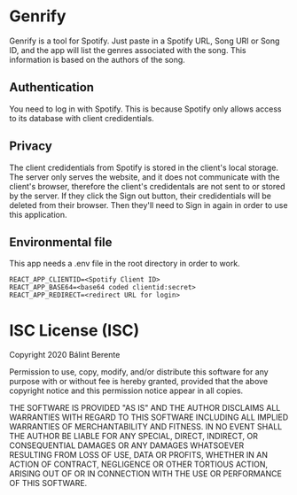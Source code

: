 # Genrify
Genrify is a tool for Spotify. Just paste in a Spotify URL, Song URI or Song ID, and the app will list the genres associated with the song. This information is based on the authors of the song.
## Authentication
You need to log in with Spotify. This is because Spotify only allows access to its database with client credidentials.
## Privacy
The client credidentials from Spotify is stored in the client's local storage. The server only serves the website, and it does not communicate with the client's browser, therefore the client's credidentals are not sent to or stored by the server. If they click the Sign out button, their credidentials will be deleted from their browser. Then they'll need to Sign in again in order to use this application.
## Environmental file
This app needs a .env file in the root directory in order to work.
```
REACT_APP_CLIENTID=<Spotify Client ID>
REACT_APP_BASE64=<base64 coded clientid:secret>
REACT_APP_REDIRECT=<redirect URL for login>
```
# ISC License (ISC)
Copyright 2020 Bálint Berente

Permission to use, copy, modify, and/or distribute this software for any purpose with or without fee is hereby granted, provided that the above copyright notice and this permission notice appear in all copies.

THE SOFTWARE IS PROVIDED "AS IS" AND THE AUTHOR DISCLAIMS ALL WARRANTIES WITH REGARD TO THIS SOFTWARE INCLUDING ALL IMPLIED WARRANTIES OF MERCHANTABILITY AND FITNESS. IN NO EVENT SHALL THE AUTHOR BE LIABLE FOR ANY SPECIAL, DIRECT, INDIRECT, OR CONSEQUENTIAL DAMAGES OR ANY DAMAGES WHATSOEVER RESULTING FROM LOSS OF USE, DATA OR PROFITS, WHETHER IN AN ACTION OF CONTRACT, NEGLIGENCE OR OTHER TORTIOUS ACTION, ARISING OUT OF OR IN CONNECTION WITH THE USE OR PERFORMANCE OF THIS SOFTWARE.